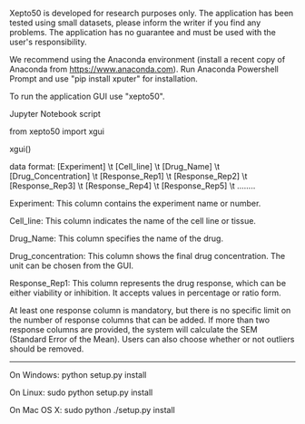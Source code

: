 Xepto50 is developed for research purposes only.
The application has been tested using small datasets, please inform the writer if you find any problems.
The application has no guarantee and must be used with the user's responsibility.

We recommend using the Anaconda environment (install a recent copy of Anaconda from https://www.anaconda.com). Run Anaconda Powershell Prompt and use "pip install xputer" for installation.

To run the application GUI use "xepto50".

Jupyter Notebook script

from xepto50 import xgui

xgui()

data format: [Experiment] \t [Cell_line] \t [Drug_Name] \t [Drug_Concentration] \t [Response_Rep1] \t [Response_Rep2] \t [Response_Rep3] \t [Response_Rep4] \t [Response_Rep5] \t ........

Experiment: This column contains the experiment name or number.

Cell_line: This column indicates the name of the cell line or tissue.

Drug_Name: This column specifies the name of the drug.

Drug_concentration: This column shows the final drug concentration. The unit can be chosen from the GUI.

Response_Rep1: This column represents the drug response, which can be either viability or inhibition. It accepts values in percentage or ratio form. 

At least one response column is mandatory, but there is no specific limit on the number of response columns that can be added. If more than two response columns are provided, the system will calculate the SEM (Standard Error of the Mean). Users can also choose whether or not outliers should be removed.

-----------------------------
On Windows:
python setup.py install

On Linux:
sudo python setup.py install 

On Mac OS X:
sudo python ./setup.py install 

